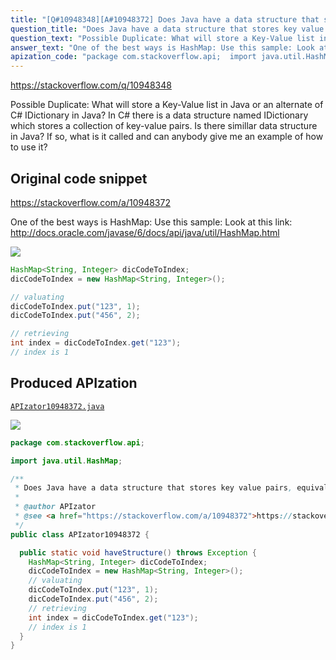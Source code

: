 ```yaml
---
title: "[Q#10948348][A#10948372] Does Java have a data structure that stores key value pairs, equivalent to IDictionary in C#?"
question_title: "Does Java have a data structure that stores key value pairs, equivalent to IDictionary in C#?"
question_text: "Possible Duplicate: What will store a Key-Value list in Java or an alternate of C# IDictionary in Java? In C# there is a data structure named IDictionary which stores a collection of key-value pairs.  Is there simillar data structure in Java?  If so, what is it called and can anybody give me an example of how to use it?"
answer_text: "One of the best ways is HashMap: Use this sample: Look at this link: http://docs.oracle.com/javase/6/docs/api/java/util/HashMap.html"
apization_code: "package com.stackoverflow.api;  import java.util.HashMap;  /**  * Does Java have a data structure that stores key value pairs, equivalent to IDictionary in C#?  *  * @author APIzator  * @see <a href=\"https://stackoverflow.com/a/10948372\">https://stackoverflow.com/a/10948372</a>  */ public class APIzator10948372 {    public static void haveStructure() throws Exception {     HashMap<String, Integer> dicCodeToIndex;     dicCodeToIndex = new HashMap<String, Integer>();     // valuating     dicCodeToIndex.put(\"123\", 1);     dicCodeToIndex.put(\"456\", 2);     // retrieving     int index = dicCodeToIndex.get(\"123\");     // index is 1   } }"
---
```


https://stackoverflow.com/q/10948348

Possible Duplicate:
What will store a Key-Value list in Java or an alternate of C# IDictionary in Java?
In C# there is a data structure named IDictionary which stores a collection of key-value pairs.  Is there simillar data structure in Java?  If so, what is it called and can anybody give me an example of how to use it?



## Original code snippet

https://stackoverflow.com/a/10948372

One of the best ways is HashMap:
Use this sample:
Look at this link: http://docs.oracle.com/javase/6/docs/api/java/util/HashMap.html

<div class="code-logo"><img src="/stackoverflow.png" /></div>

```java
HashMap<String, Integer> dicCodeToIndex;
dicCodeToIndex = new HashMap<String, Integer>();

// valuating
dicCodeToIndex.put("123", 1);
dicCodeToIndex.put("456", 2);

// retrieving
int index = dicCodeToIndex.get("123");
// index is 1
```

## Produced APIzation

[`APIzator10948372.java`](https://github.com/pasqualesalza/apization-temp-data/raw/master/search/APIzator10948372.java)

<div class="code-logo"><img src="/apizator.png" /></div>

```java
package com.stackoverflow.api;

import java.util.HashMap;

/**
 * Does Java have a data structure that stores key value pairs, equivalent to IDictionary in C#?
 *
 * @author APIzator
 * @see <a href="https://stackoverflow.com/a/10948372">https://stackoverflow.com/a/10948372</a>
 */
public class APIzator10948372 {

  public static void haveStructure() throws Exception {
    HashMap<String, Integer> dicCodeToIndex;
    dicCodeToIndex = new HashMap<String, Integer>();
    // valuating
    dicCodeToIndex.put("123", 1);
    dicCodeToIndex.put("456", 2);
    // retrieving
    int index = dicCodeToIndex.get("123");
    // index is 1
  }
}

```